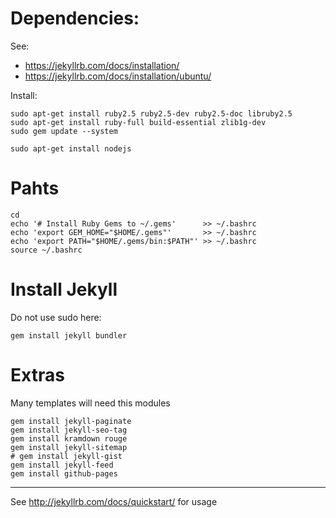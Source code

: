 Dependencies:
================

See:

- <https://jekyllrb.com/docs/installation/>
- <https://jekyllrb.com/docs/installation/ubuntu/>


Install:

    sudo apt-get install ruby2.5 ruby2.5-dev ruby2.5-doc libruby2.5
    sudo apt-get install ruby-full build-essential zlib1g-dev
    sudo gem update --system

    sudo apt-get install nodejs


Pahts
==============

    cd
    echo '# Install Ruby Gems to ~/.gems'      >> ~/.bashrc
    echo 'export GEM_HOME="$HOME/.gems"'       >> ~/.bashrc
    echo 'export PATH="$HOME/.gems/bin:$PATH"' >> ~/.bashrc
    source ~/.bashrc


Install Jekyll
==============

Do not use sudo here:
    
    gem install jekyll bundler


Extras
=============

Many templates will need this modules

    gem install jekyll-paginate
    gem install jekyll-seo-tag
    gem install kramdown rouge
    gem install jekyll-sitemap
    # gem install jekyll-gist
    gem install jekyll-feed
    gem install github-pages

----------------------------------------------------------------

See <http://jekyllrb.com/docs/quickstart/> for usage

